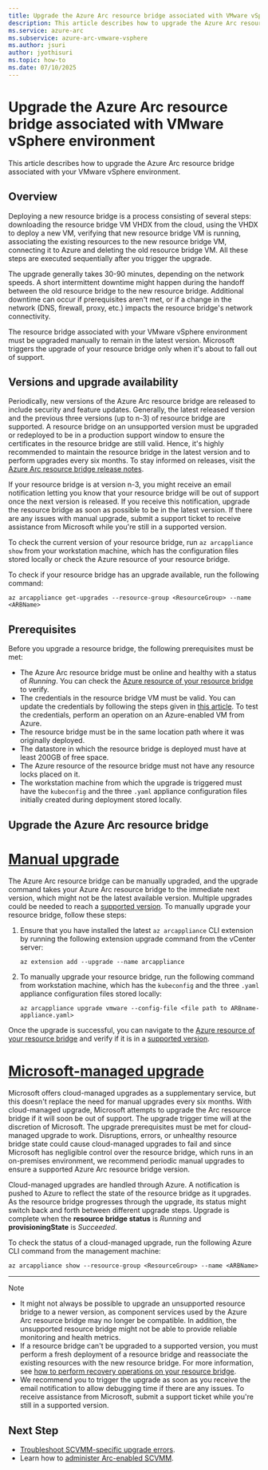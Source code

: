 ```yaml
---
title: Upgrade the Azure Arc resource bridge associated with VMware vSphere environment
description: This article describes how to upgrade the Azure Arc resource bridge associated with your VMware vSphere environment.
ms.service: azure-arc
ms.subservice: azure-arc-vmware-vsphere
ms.author: jsuri
author: jyothisuri
ms.topic: how-to 
ms.date: 07/10/2025
---
```


# Upgrade the Azure Arc resource bridge associated with VMware vSphere environment

This article describes how to upgrade the Azure Arc resource bridge associated with your VMware vSphere environment.

## Overview

Deploying a new resource bridge is a process consisting of several steps: downloading the resource bridge VM VHDX from the cloud, using the VHDX to deploy a new VM, verifying that new resource bridge VM is running, associating the existing resources to the new resource bridge VM, connecting it to Azure and deleting the old resource bridge VM. All these steps are executed sequentially after you trigger the upgrade.

The upgrade generally takes 30-90 minutes, depending on the network speeds. A short intermittent downtime might happen during the handoff between the old resource bridge to the new resource bridge. Additional downtime can occur if prerequisites aren't met, or if a change in the network (DNS, firewall, proxy, etc.) impacts the resource bridge's network connectivity.

The resource bridge associated with your VMware vSphere environment must be upgraded manually to remain in the latest version. Microsoft triggers the upgrade of your resource bridge only when it's about to fall out of support. 

## Versions and upgrade availability

Periodically, new versions of the Azure Arc resource bridge are released to include security and feature updates. Generally, the latest released version and the previous three versions (up to n-3) of resource bridge are supported. A resource bridge on an unsupported version must be upgraded or redeployed to be in a production support window to ensure the certificates in the resource bridge are still valid. Hence, it's highly recommended to maintain the resource bridge in the latest version and to perform upgrades every six months. To stay informed on releases, visit the [Azure Arc resource bridge release notes](/azure/azure-arc/resource-bridge/release-notes).

If your resource bridge is at version n-3, you might receive an email notification letting you know that your resource bridge will be out of support once the next version is released. If you receive this notification, upgrade the resource bridge as soon as possible to be in the latest version. If there are any issues with manual upgrade, submit a support ticket to receive assistance from Microsoft while you're still in a supported version.

To check the current version of your resource bridge, run `az arcappliance show` from your workstation machine, which has the configuration files stored locally or check the Azure resource of your resource bridge. 

To check if your resource bridge has an upgrade available, run the following command:  

```azurecli
az arcappliance get-upgrades --resource-group <ResourceGroup> --name <ARBName>
```

## Prerequisites

Before you upgrade a resource bridge, the following prerequisites must be met:

- The Azure Arc resource bridge must be online and healthy with a status of *Running*. You can check the [Azure resource of your resource bridge](https://portal.azure.com/#view/Microsoft_Azure_ArcCenterUX/ArcCenterMenuBlade/~/resourceBridges) to verify.  
- The credentials in the resource bridge VM must be valid. You can update the credentials by following the steps given in [this article](/azure/azure-arc/system-center-virtual-machine-manager/administer-arc-scvmm#update-the-scvmm-account-credentials-using-a-new-password-or-a-new-scvmm-account-after-onboarding). To test the credentials, perform an operation on an Azure-enabled VM from Azure.
- The resource bridge must be in the same location path where it was originally deployed.
- The datastore in which the resource bridge is deployed must have at least 200GB of free space. 
- The Azure resource of the resource bridge must not have any resource locks placed on it.
- The workstation machine from which the upgrade is triggered must have the `kubeconfig` and the three `.yaml` appliance configuration files initially created during deployment stored locally.  

## Upgrade the Azure Arc resource bridge

# [Manual upgrade](#tab/manual)

The Azure Arc resource bridge can be manually upgraded, and the upgrade command takes your Azure Arc resource bridge to the immediate next version, which might not be the latest available version. Multiple upgrades could be needed to reach a [supported version](/azure/azure-arc/resource-bridge/release-notes). To manually upgrade your resource bridge, follow these steps:

1. Ensure that you have installed the latest `az arcappliance` CLI extension by running the following extension upgrade command from the vCenter server:
     ```azurecli
     az extension add --upgrade --name arcappliance
     ```
2. To manually upgrade your resource bridge, run the following command from workstation machine, which has the `kubeconfig` and the three `.yaml` appliance configuration files stored locally:

     ```azurecli
     az arcappliance upgrade vmware --config-file <file path to ARBname-appliance.yaml>  
     ```

Once the upgrade is successful, you can navigate to the [Azure resource of your resource bridge](https://portal.azure.com/#view/Microsoft_Azure_ArcCenterUX/ArcCenterMenuBlade/~/resourceBridges) and verify if it is in a [supported version](/azure/azure-arc/resource-bridge/release-notes).

# [Microsoft-managed upgrade](#tab/managed)

Microsoft offers cloud-managed upgrades as a supplementary service, but this doesn't replace the need for manual upgrades every six months. With cloud-managed upgrade, Microsoft attempts to upgrade the Arc resource bridge if it will soon be out of support. The upgrade trigger time will at the discretion of Microsoft. The upgrade prerequisites must be met for cloud-managed upgrade to work. Disruptions, errors, or unhealthy resource bridge state could cause cloud-managed upgrades to fail and since Microsoft has negligible control over the resource bridge, which runs in an on-premises environment, we recommend periodic manual upgrades to ensure a supported Azure Arc resource bridge version.  

Cloud-managed upgrades are handled through Azure. A notification is pushed to Azure to reflect the state of the resource bridge as it upgrades. As the resource bridge progresses through the upgrade, its status might switch back and forth between different upgrade steps. Upgrade is complete when the **resource bridge status** is *Running* and **provisioningState** is *Succeeded*. 

To check the status of a cloud-managed upgrade, run the following Azure CLI command from the management machine: 

```azurecli
az arcappliance show --resource-group <ResourceGroup> --name <ARBName>
```

---

>[!NOTE]
>- It might not always be possible to upgrade an unsupported resource bridge to a newer version, as component services used by the Azure Arc resource bridge may no longer be compatible. In addition, the unsupported resource bridge might not be able to provide reliable monitoring and health metrics. 
>- If a resource bridge can't be upgraded to a supported version, you must perform a fresh deployment of a resource bridge and reassociate the existing resources with the new resource bridge. For more information, see [how to perform recovery operations on your resource bridge](/azure/azure-arc/system-center-virtual-machine-manager/disaster-recovery).
>- We recommend you to trigger the upgrade as soon as you receive the email notification to allow debugging time if there are any issues. To receive assistance from Microsoft, submit a support ticket while you're still in a supported version.

## Next Step

- [Troubleshoot SCVMM-specific upgrade errors](/azure/azure-arc/system-center-virtual-machine-manager/troubleshoot-scvmm).
- Learn how to [administer Arc-enabled SCVMM](/azure/azure-arc/system-center-virtual-machine-manager/administer-arc-scvmm).